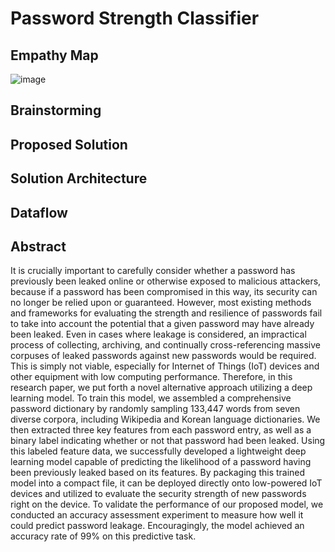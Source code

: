 # Password Strength Classifier
  ## Empathy Map
![image](https://github.com/smartinternz02/SI-GuidedProject-587884-1696943162/assets/96493008/ea226375-3dd2-4292-aae6-2a2e6637dd99)

  ## Brainstorming
  ## Proposed Solution
  ## Solution Architecture
  ## Dataflow
  ## Abstract
It is crucially important to carefully consider whether a password has previously been leaked online or otherwise exposed to malicious attackers, because if a password has been compromised in this way, its security can no longer be relied upon or guaranteed. However, most existing methods and frameworks for evaluating the strength and resilience of passwords fail to take into account the potential that a given password may have already been leaked. Even in cases where leakage is considered, an impractical process of collecting, archiving, and continually cross-referencing massive corpuses of leaked passwords against new passwords would be required. This is simply not viable, especially for Internet of Things (IoT) devices and other equipment with low computing performance. Therefore, in this research paper, we put forth a novel alternative approach utilizing a deep learning model. To train this model, we assembled a comprehensive password dictionary by randomly sampling 133,447 words from seven diverse corpora, including Wikipedia and Korean language dictionaries. We then extracted three key features from each password entry, as well as a binary label indicating whether or not that password had been leaked. Using this labeled feature data, we successfully developed a lightweight deep learning model capable of predicting the likelihood of a password having been previously leaked based on its features. By packaging this trained model into a compact file, it can be deployed directly onto low-powered IoT devices and utilized to evaluate the security strength of new passwords right on the device. To validate the performance of our proposed model, we conducted an accuracy assessment experiment to measure how well it could predict password leakage. Encouragingly, the model achieved an accuracy rate of 99% on this predictive task.
